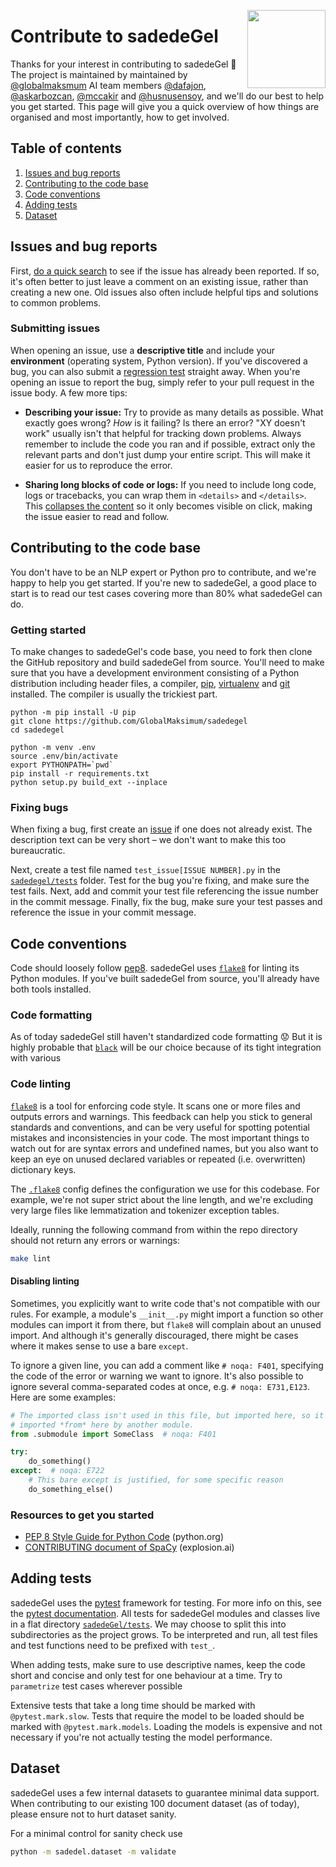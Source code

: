 <a href="http://sadedegel.ai"><img src="https://avatars0.githubusercontent.com/u/2204565?s=280&v=4" width="125" height="125" align="right" /></a>

# Contribute to sadedeGel

Thanks for your interest in contributing to sadedeGel 🎉 The project is maintained
by maintained by [@globalmaksmum](https://github.com/GlobalMaksimum) AI team members
[@dafajon](https://github.com/dafajon),
[@askarbozcan](https://github.com/askarbozcan),
[@mccakir](https://github.com/mccakir) and 
[@husnusensoy](https://github.com/husnusensoy),
and we'll do our best to help you get started. This page will give you a quick
overview of how things are organised and most importantly, how to get involved.

## Table of contents

1. [Issues and bug reports](#issues-and-bug-reports)
2. [Contributing to the code base](#contributing-to-the-code-base)
3. [Code conventions](#code-conventions)
4. [Adding tests](#adding-tests)
5. [Dataset](#dataset)

## Issues and bug reports

First, [do a quick search](https://github.com/issues?q=is%3Aissue+user%3Aglobalmaksimum)
to see if the issue has already been reported. If so, it's often better to just
leave a comment on an existing issue, rather than creating a new one. Old issues
also often include helpful tips and solutions to common problems.

### Submitting issues

When opening an issue, use a **descriptive title** and include your
**environment** (operating system, Python version). If you've discovered a bug, you
can also submit a [regression test](#fixing-bugs) straight away. When you're
opening an issue to report the bug, simply refer to your pull request in the
issue body. A few more tips:

-   **Describing your issue:** Try to provide as many details as possible. What
    exactly goes wrong? _How_ is it failing? Is there an error?
    "XY doesn't work" usually isn't that helpful for tracking down problems. Always
    remember to include the code you ran and if possible, extract only the relevant
    parts and don't just dump your entire script. This will make it easier for us to
    reproduce the error.

-   **Sharing long blocks of code or logs:** If you need to include long code,
    logs or tracebacks, you can wrap them in `<details>` and `</details>`. This
    [collapses the content](https://developer.mozilla.org/en/docs/Web/HTML/Element/details)
    so it only becomes visible on click, making the issue easier to read and follow.

## Contributing to the code base

You don't have to be an NLP expert or Python pro to contribute, and we're happy
to help you get started. If you're new to sadedeGel, a good place to start is to read our 
test cases covering more than 80% what sadedeGel can do. 

### Getting started

To make changes to sadedeGel's code base, you need to fork then clone the GitHub repository
and build sadedeGel from source. You'll need to make sure that you have a
development environment consisting of a Python distribution including header
files, a compiler, [pip](https://pip.pypa.io/en/latest/installing/),
[virtualenv](https://virtualenv.pypa.io/en/stable/) and
[git](https://git-scm.com) installed. The compiler is usually the trickiest part.

```
python -m pip install -U pip
git clone https://github.com/GlobalMaksimum/sadedegel
cd sadedegel

python -m venv .env
source .env/bin/activate
export PYTHONPATH=`pwd`
pip install -r requirements.txt
python setup.py build_ext --inplace
```

### Fixing bugs

When fixing a bug, first create an
[issue](https://github.com/GlobalMaksimum/sadedegel/issues) if one does not already exist.
The description text can be very short – we don't want to make this too
bureaucratic.

Next, create a test file named `test_issue[ISSUE NUMBER].py` in the
[`sadedegel/tests`](sadedegel/tests) folder. Test for the bug
you're fixing, and make sure the test fails. Next, add and commit your test file
referencing the issue number in the commit message. Finally, fix the bug, make
sure your test passes and reference the issue in your commit message.


## Code conventions

Code should loosely follow [pep8](https://www.python.org/dev/peps/pep-0008/).
sadedeGel uses [`flake8`](http://flake8.pycqa.org/en/latest/) for linting its
Python modules. If you've built sadedeGel from source, you'll already have both
tools installed.

### Code formatting

As of today sadedeGel still haven't standardized code formatting 😟
But it is highly probable that [`black`](https://github.com/ambv/black) 
will be our choice because of its tight integration with various 

### Code linting

[`flake8`](http://flake8.pycqa.org/en/latest/) is a tool for enforcing code
style. It scans one or more files and outputs errors and warnings. This feedback
can help you stick to general standards and conventions, and can be very useful
for spotting potential mistakes and inconsistencies in your code. The most
important things to watch out for are syntax errors and undefined names, but you
also want to keep an eye on unused declared variables or repeated
(i.e. overwritten) dictionary keys.

The [`.flake8`](.flake8) config defines the configuration we use for this
codebase. For example, we're not super strict about the line length, and we're
excluding very large files like lemmatization and tokenizer exception tables.

Ideally, running the following command from within the repo directory should
not return any errors or warnings:

```bash
make lint
```

#### Disabling linting

Sometimes, you explicitly want to write code that's not compatible with our
rules. For example, a module's `__init__.py` might import a function so other
modules can import it from there, but `flake8` will complain about an unused
import. And although it's generally discouraged, there might be cases where it
makes sense to use a bare `except`.

To ignore a given line, you can add a comment like `# noqa: F401`, specifying
the code of the error or warning we want to ignore. It's also possible to
ignore several comma-separated codes at once, e.g. `# noqa: E731,E123`. Here
are some examples:

```python
# The imported class isn't used in this file, but imported here, so it can be
# imported *from* here by another module.
from .submodule import SomeClass  # noqa: F401

try:
    do_something()
except:  # noqa: E722
    # This bare except is justified, for some specific reason
    do_something_else()
```

### Resources to get you started

-   [PEP 8 Style Guide for Python Code](https://www.python.org/dev/peps/pep-0008/) (python.org)
-   [CONTRIBUTING document of SpaCy](https://github.com/explosion/spaCy/blob/master/CONTRIBUTING.md) (explosion.ai)

## Adding tests

sadedeGel uses the [pytest](http://doc.pytest.org/) framework for testing. For more
info on this, see the [pytest documentation](http://docs.pytest.org/en/latest/contents.html).
All tests for sadedeGel modules and classes live in a flat directory
[`sadedeGel/tests`](sadedeGel/tests). We may choose to split this into subdirectories as the project grows.
To be interpreted and run, all test files and test functions need to be prefixed with `test_`.

When adding tests, make sure to use descriptive names, keep the code short and
concise and only test for one behaviour at a time. Try to `parametrize` test
cases wherever possible

Extensive tests that take a long time should be marked with `@pytest.mark.slow`.
Tests that require the model to be loaded should be marked with
`@pytest.mark.models`. Loading the models is expensive and not necessary if
you're not actually testing the model performance.

## Dataset

sadedeGel uses a few internal datasets to guarantee minimal data support. 
When contributing to our existing 100 document dataset (as of today), please ensure not to hurt dataset sanity.

For a minimal control for sanity check use

```bash
python -m sadedel.dataset -m validate
```
